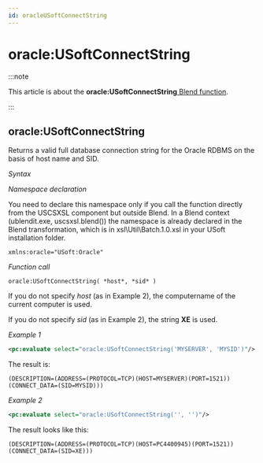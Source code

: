 ```yaml
---
id: oracleUSoftConnectString
---
```


# oracle:USoftConnectString




:::note

This article is about the **oracle:USoftConnectString**[ Blend function](/docs/Repositories/Blend_functions).

:::

## **oracle:USoftConnectString**

Returns a valid full database connection string for the Oracle RDBMS on the basis of host name and SID.

*Syntax*

*Namespace declaration*

You need to declare this namespace only if you call the function directly from the USCSXSL component but outside Blend. In a Blend context (ublendit.exe, uscsxsl.blend()) the namespace is already declared in the Blend transformation, which is in xsl\\Util\\Batch.1.0.xsl in your USoft installation folder.

```
xmlns:oracle="USoft:Oracle"
```

*Function call*

```
oracle:USoftConnectString( *host*, *sid* )
```

If you do not specify *host* (as in Example 2), the computername of the current computer is used.

If you do not specify *sid* (as in Example 2), the string **XE** is used.

*Example 1*

```xml
<pc:evaluate select="oracle:USoftConnectString('MYSERVER', 'MYSID')"/>
```

The result is:

```
(DESCRIPTION=(ADDRESS=(PROTOCOL=TCP)(HOST=MYSERVER)(PORT=1521))(CONNECT_DATA=(SID=MYSID)))
```

*Example 2*

```xml
<pc:evaluate select="oracle:USoftConnectString('', '')"/>
```

The result looks like this:

```
(DESCRIPTION=(ADDRESS=(PROTOCOL=TCP)(HOST=PC4400945)(PORT=1521))(CONNECT_DATA=(SID=XE)))
```

 